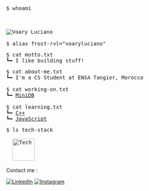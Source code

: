 <pre>
$ whoami
<picture>
<source srcset="./ascii-art-text-dark.png" media="(prefers-color-scheme: dark)"/>
<source srcset="./ascii-art-text-light.png" media="(prefers-color-scheme: light), (prefers-color-scheme: no-preference)"/>
<img alt="Voary Luciano"/>
</picture>
$ alias frost-rvl="voaryluciano" 
</pre>

<pre>
$ cat motto.txt
┗━ I like building stuff!
</pre>

<pre>
$ cat about-me.txt
┗━ I'm a CS Student at ENSA Tangier, Morocco

$ cat working-on.txt
┗━ <a href="https://github.com/frost-rvl/MiniDB">MiniDB</a> 
   
$ cat learning.txt
┗━ <a href="https://www.learncpp.com/">C++</a>
┗━ <a href="https://www.theodinproject.com/paths/full-stack-javascript">JavaScript</a>
</pre>

<pre>
$ ls tech-stack

  <img src="https://skillicons.dev/icons?i=c,cpp,js,html,css,react,tailwind,git,linux,figma,nvim" alt="Tech Stack" height="60"/>
</pre>

<p align="left">Contact me :</p>
<div align="left">
  
  [![LinkedIn](https://skillicons.dev/icons?i=linkedin)](https://www.linkedin.com/in/voary-luciano-randriaparany-4090892b2)
  [![Instagram](https://skillicons.dev/icons?i=instagram)](https://www.instagram.com/voary.luciano)
</div>




